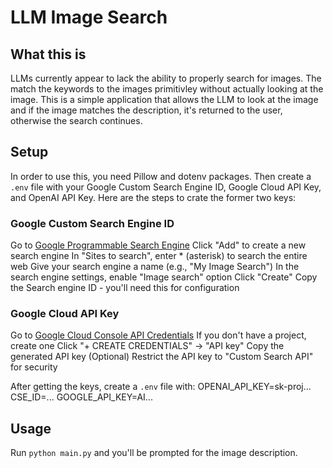 # LLM Image Search

## What this is
LLMs currently appear to lack the ability to properly search for images. The match the keywords to the images primitivley without actually looking at the image. This is a simple application that allows the LLM to look at the image and if the image matches the description, it's returned to the user, otherwise the search continues.

## Setup
In order to use this, you need Pillow and dotenv packages. Then create a `.env`
file with your Google Custom Search Engine ID, Google Cloud API Key, and 
OpenAI API Key. Here are the steps to crate the former two keys:

### Google Custom Search Engine ID
Go to [Google Programmable Search Engine](https://programmablesearchengine.google.com/controlpanel/all)
Click "Add" to create a new search engine
In "Sites to search", enter * (asterisk) to search the entire web
Give your search engine a name (e.g., "My Image Search")
In the search engine settings, enable "Image search" option
Click "Create"
Copy the Search engine ID - you'll need this for configuration

### Google Cloud API Key
Go to [Google Cloud Console API Credentials](https://console.cloud.google.com/apis/credentials)
If you don't have a project, create one
Click "+ CREATE CREDENTIALS" → "API key"
Copy the generated API key
(Optional) Restrict the API key to "Custom Search API" for security

After getting the keys, create a `.env` file with:
OPENAI_API_KEY=sk-proj...
CSE_ID=...
GOOGLE_API_KEY=AI...

## Usage
Run `python main.py` and you'll be prompted for the image description.
